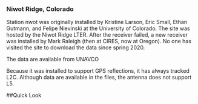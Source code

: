 ### Niwot Ridge, Colorado

Station nwot was originally installed by Kristine Larson, Eric Small, Ethan Gutmann, 
and Felipe Nievinski at the University of Colorado. The site was hosted by the Niwot 
Ridge LTER.  After the receiver failed, a new receiver
was installed by Mark Raleigh (then at CIRES, now at Oregon). No one has visited the site
to download the data since spring 2020.

The data are available from UNAVCO

Because it was installed to support GPS reflections, it has always tracked L2C.
Although data are available in the files, the antenna does not support L5.


##Quick Look
